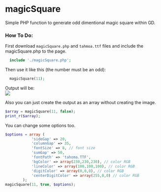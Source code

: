 magicSquare
===========

Simple PHP function to generate odd dimentional magic square within GD.

### How To Do:
First download `magicSquare.php` and `tahmoa.ttf` files and include the magicSquare.php to the page.
```php
  include './magicSquare.php';
```
Then use it like this (the number must be an odd):
```php
  magicSquare(11);
```
Output will be:<br>
![](https://cloud.githubusercontent.com/assets/1394580/2749448/27ff6752-c803-11e3-8413-40ac383b828a.jpg "")

Also you can just create the output as an array without creating the image.
```php
$array = magicSquare(11, false);
print_r($array);
```
You can change some options too.
```php
$options = array (
			'sideGap' => 20,
			'columnGap' => 35,
			'fontSize' => 8, // font size
			'sumGap' => 50,
			'fontPath' => 'tahoma.TTF',
			'bgColor' => array(230,230,230), // color RGB
			'lineColor' => array(100,100,100), // color RGB
			'digitColor' => array(0,0,0), // color RGB
			'centerDigitColor' => array(255,0,0) // color RGB
		);
magicSquare(11, true, $options);
```

